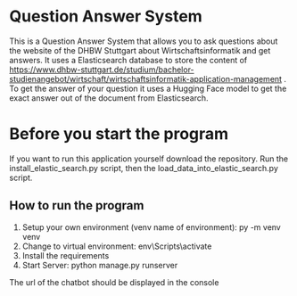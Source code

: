 # Question Answer System

This is a Question Answer System that allows you to ask questions about the website of the DHBW Stuttgart about
Wirtschaftsinformatik and get answers.
It uses a Elasticsearch database to store the content
of https://www.dhbw-stuttgart.de/studium/bachelor-studienangebot/wirtschaft/wirtschaftsinformatik-application-management
.
To get the answer of your question it uses a Hugging Face model to get the exact answer out of the document from
Elasticsearch.

# Before you start the program

If you want to run this application yourself download the repository.
Run the install_elastic_search.py script, then the load_data_into_elastic_search.py script.

## How to run the program

1. Setup your own environment (venv name of environment): py -m venv venv
2. Change to virtual environment: env\Scripts\activate
3. Install the requirements
6. Start Server: python manage.py runserver

The url of the chatbot should be displayed in the console
